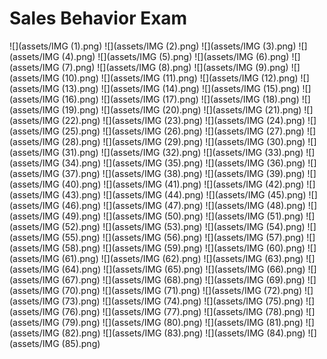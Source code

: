 
# Sales Behavior Exam

![](assets/IMG (1).png)
![](assets/IMG (2).png)
![](assets/IMG (3).png)
![](assets/IMG (4).png)
![](assets/IMG (5).png)
![](assets/IMG (6).png)
![](assets/IMG (7).png)
![](assets/IMG (8).png)
![](assets/IMG (9).png)
![](assets/IMG (10).png)
![](assets/IMG (11).png)
![](assets/IMG (12).png)
![](assets/IMG (13).png)
![](assets/IMG (14).png)
![](assets/IMG (15).png)
![](assets/IMG (16).png)
![](assets/IMG (17).png)
![](assets/IMG (18).png)
![](assets/IMG (19).png)
![](assets/IMG (20).png)
![](assets/IMG (21).png)
![](assets/IMG (22).png)
![](assets/IMG (23).png)
![](assets/IMG (24).png)
![](assets/IMG (25).png)
![](assets/IMG (26).png)
![](assets/IMG (27).png)
![](assets/IMG (28).png)
![](assets/IMG (29).png)
![](assets/IMG (30).png)
![](assets/IMG (31).png)
![](assets/IMG (32).png)
![](assets/IMG (33).png)
![](assets/IMG (34).png)
![](assets/IMG (35).png)
![](assets/IMG (36).png)
![](assets/IMG (37).png)
![](assets/IMG (38).png)
![](assets/IMG (39).png)
![](assets/IMG (40).png)
![](assets/IMG (41).png)
![](assets/IMG (42).png)
![](assets/IMG (43).png)
![](assets/IMG (44).png)
![](assets/IMG (45).png)
![](assets/IMG (46).png)
![](assets/IMG (47).png)
![](assets/IMG (48).png)
![](assets/IMG (49).png)
![](assets/IMG (50).png)
![](assets/IMG (51).png)
![](assets/IMG (52).png)
![](assets/IMG (53).png)
![](assets/IMG (54).png)
![](assets/IMG (55).png)
![](assets/IMG (56).png)
![](assets/IMG (57).png)
![](assets/IMG (58).png)
![](assets/IMG (59).png)
![](assets/IMG (60).png)
![](assets/IMG (61).png)
![](assets/IMG (62).png)
![](assets/IMG (63).png)
![](assets/IMG (64).png)
![](assets/IMG (65).png)
![](assets/IMG (66).png)
![](assets/IMG (67).png)
![](assets/IMG (68).png)
![](assets/IMG (69).png)
![](assets/IMG (70).png)
![](assets/IMG (71).png)
![](assets/IMG (72).png)
![](assets/IMG (73).png)
![](assets/IMG (74).png)
![](assets/IMG (75).png)
![](assets/IMG (76).png)
![](assets/IMG (77).png)
![](assets/IMG (78).png)
![](assets/IMG (79).png)
![](assets/IMG (80).png)
![](assets/IMG (81).png)
![](assets/IMG (82).png)
![](assets/IMG (83).png)
![](assets/IMG (84).png)
![](assets/IMG (85).png)
